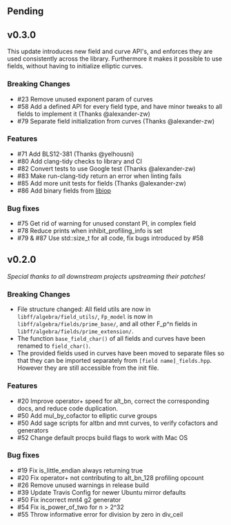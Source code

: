 ## Pending

## v0.3.0

This update introduces new field and curve API's, and enforces they are used consistently across the library. Furthermore it makes it possible to use fields, without having to initialize elliptic curves.

### Breaking Changes
- #23 Remove unused exponent param of curves
- #58 Add a defined API for every field type, and have minor tweaks to all fields to implement it (Thanks @alexander-zw)
- #79 Separate field initialization from curves (Thanks @alexander-zw)
### Features
- #71 Add BLS12-381 (Thanks @yelhousni)
- #80 Add clang-tidy checks to library and CI
- #82 Convert tests to use Google test (Thanks @alexander-zw)
- #83 Make run-clang-tidy return an error when linting fails
- #85 Add more unit tests for fields (Thanks @alexander-zw)
- #86 Add binary fields from [libiop](https://github.com/scipr-lab/libiop)

### Bug fixes
- #75 Get rid of warning for unused constant PI, in complex field
- #78 Reduce prints when inhibit_profiling_info is set
- #79 & #87 Use std::size_t for all code, fix bugs introduced by #58

## v0.2.0

_Special thanks to all downstream projects upstreaming their patches!_

### Breaking Changes
- File structure changed: All field utils are now in `libff/algebra/field_utils/`, `Fp_model` is
  now in `libff/algebra/fields/prime_base/`, and all other F_p^n fields in
  `libff/algebra/fields/prime_extension/`.
- The function `base_field_char()` of all fields and curves have been renamed to `field_char()`.
- The provided fields used in curves have been moved to separate files so that they can be imported
  separately from `[field name]_fields.hpp`. However they are still accessible from the init file.

### Features
- #20 Improve operator+ speed for alt_bn, correct the corresponding docs, and reduce code duplication.
- #50 Add mul_by_cofactor to elliptic curve groups
- #50 Add sage scripts for altbn and mnt curves, to verify cofactors and generators
- #52 Change default procps build flags to work with Mac OS

### Bug fixes
- #19 Fix is_little_endian always returning true
- #20 Fix operator+ not contributing to alt_bn_128 profiling opcount 
- #26 Remove unused warnings in release build
- #39 Update Travis Config for newer Ubuntu mirror defaults
- #50 Fix incorrect mnt4 g2 generator
- #54 Fix is_power_of_two for n > 2^32
- #55 Throw informative error for division by zero in div_ceil

